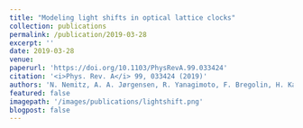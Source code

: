 ```yaml
---
title: "Modeling light shifts in optical lattice clocks"
collection: publications
permalink: /publication/2019-03-28
excerpt: ''
date: 2019-03-28
venue: 
paperurl: 'https://doi.org/10.1103/PhysRevA.99.033424'
citation: '<i>Phys. Rev. A</i> 99, 033424 (2019)'
authors: 'N. Nemitz, A. A. Jørgensen, R. Yanagimoto, F. Bregolin, H. Katori'
featured: false
imagepath: '/images/publications/lightshift.png'
blogpost: false
---
```

